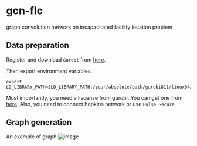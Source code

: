 # gcn-flc

graph convolution network on incapacitated facility location problem  

## Data preparation

Register and download `Gurobi` from [here](http://www.gurobi.com/registration/download-reg).

Then export environment variables.

```shell
export LD_LIBRARY_PATH=$LD_LIBRARY_PATH:/your/absolute/path/gurobi811/linux64/lib
```

Most importantly, you need a liscense from gurobi. You can get one from [here](http://www.gurobi.com/downloads/licenses/license-center). Also, you need to connect hopkins network or use `Pulse Secure`

## Graph generation

An example of graph
![image](http://github.com/itmyhome2013/readme_add_pic/raw/master/images/nongshalie.jpg)